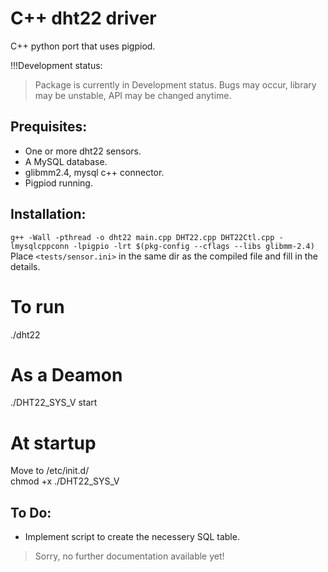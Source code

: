 # C++ dht22 driver
C++ python port that uses pigpiod.<br>

!!!Development status:<br>
> Package is currently in Development status. Bugs may occur, library may be unstable, API may be changed anytime.<br>

## Prequisites:
- One or more dht22 sensors.
- A MySQL database.
- glibmm2.4, mysql c++ connector.
- Pigpiod running.

## Installation:
`g++ -Wall -pthread -o dht22 main.cpp DHT22.cpp DHT22Ctl.cpp -lmysqlcppconn -lpigpio -lrt $(pkg-config --cflags --libs glibmm-2.4)`<br>
Place `<tests/sensor.ini>` in the same dir as the compiled file and fill in the details.<br>

# To run
./dht22
<br>

# As a Deamon
./DHT22_SYS_V start
<br>

# At startup
Move to /etc/init.d/<br>
chmod +x ./DHT22_SYS_V

## To Do:
- Implement script to create the necessery SQL table.

> Sorry, no further documentation available yet!
